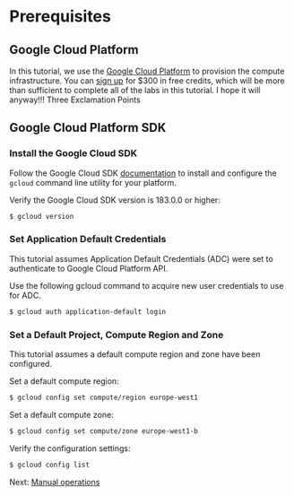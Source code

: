 # Prerequisites

## Google Cloud Platform

In this tutorial, we use the [Google Cloud Platform](https://cloud.google.com/) to provision the compute infrastructure. You can [sign up](https://cloud.google.com/free/) for $300 in free credits, which will be more than sufficient to complete all of the labs in this tutorial. I hope it will anyway!!! Three Exclamation Points

## Google Cloud Platform SDK

### Install the Google Cloud SDK

Follow the Google Cloud SDK [documentation](https://cloud.google.com/sdk/) to install and configure the `gcloud` command line utility for your platform.

Verify the Google Cloud SDK version is 183.0.0 or higher:

```bash
$ gcloud version
```

### Set Application Default Credentials

This tutorial assumes Application Default Credentials (ADC) were set to authenticate to Google Cloud Platform API.

Use the following gcloud command to acquire new user credentials to use for ADC.

```bash
$ gcloud auth application-default login
```

### Set a Default Project, Compute Region and Zone

This tutorial assumes a default compute region and zone have been configured.

Set a default compute region:

```bash
$ gcloud config set compute/region europe-west1
```

Set a default compute zone:  

```bash
$ gcloud config set compute/zone europe-west1-b
```

Verify the configuration settings:

```bash
$ gcloud config list
```

Next: [Manual operations](02-manual-operations.md)